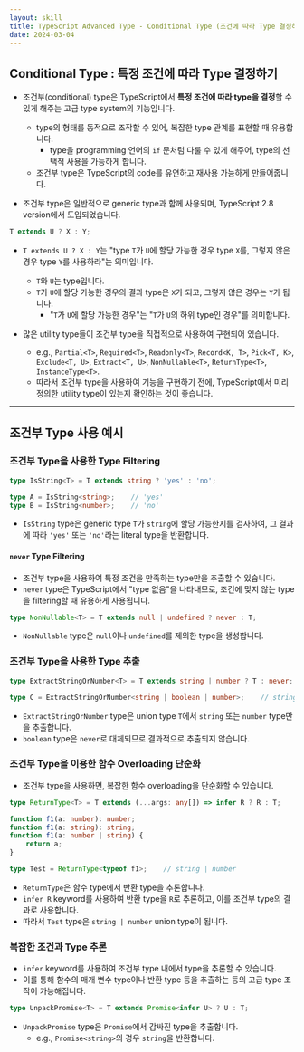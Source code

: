 ```yaml
---
layout: skill
title: TypeScript Advanced Type - Conditional Type (조건에 따라 Type 결정하기)
date: 2024-03-04
---
```





## Conditional Type : 특정 조건에 따라 Type 결정하기

- 조건부(conditional) type은 TypeScript에서 **특정 조건에 따라 type을 결정**할 수 있게 해주는 고급 type system의 기능입니다.
    - type의 형태를 동적으로 조작할 수 있어, 복잡한 type 관계를 표현할 때 유용합니다.
        - type을 programming 언어의 `if` 문처럼 다룰 수 있게 해주어, type의 선택적 사용을 가능하게 합니다.
    - 조건부 type은 TypeScript의 code를 유연하고 재사용 가능하게 만들어줍니다.

- 조건부 type은 일반적으로 generic type과 함께 사용되며, TypeScript 2.8 version에서 도입되었습니다.

```typescript
T extends U ? X : Y;
```

- `T extends U ? X : Y`는 "type `T`가 `U`에 할당 가능한 경우 type `X`를, 그렇지 않은 경우 type `Y`를 사용하라"는 의미입니다.
    - `T`와 `U`는 type입니다.
    - `T`가 `U`에 할당 가능한 경우의 결과 type은 `X`가 되고, 그렇지 않은 경우는 `Y`가 됩니다.
        - "`T`가 `U`에 할당 가능한 경우"는 "`T`가 `U`의 하위 type인 경우"를 의미합니다.

- 많은 utility type들이 조건부 type을 직접적으로 사용하여 구현되어 있습니다.
    - e.g., `Partial<T>`, `Required<T>`, `Readonly<T>`, `Record<K, T>`, `Pick<T, K>`, `Exclude<T, U>`, `Extract<T, U>`, `NonNullable<T>`, `ReturnType<T>`, `InstanceType<T>`.
    - 따라서 조건부 type을 사용하여 기능을 구현하기 전에, TypeScript에서 미리 정의한 utility type이 있는지 확인하는 것이 좋습니다.




---




## 조건부 Type 사용 예시


### 조건부 Type을 사용한 Type Filtering

```typescript
type IsString<T> = T extends string ? 'yes' : 'no';

type A = IsString<string>;    // 'yes'
type B = IsString<number>;    // 'no'
```

- `IsString` type은 generic type `T`가 `string`에 할당 가능한지를 검사하여, 그 결과에 따라 `'yes'` 또는 `'no'`라는 literal type을 반환합니다.


#### `never` Type Filtering

- 조건부 type을 사용하여 특정 조건을 만족하는 type만을 추출할 수 있습니다.
- `never` type은 TypeScript에서 "type 없음"을 나타내므로, 조건에 맞지 않는 type을 filtering할 때 유용하게 사용됩니다.

```typescript
type NonNullable<T> = T extends null | undefined ? never : T;
```

- `NonNullable` type은 `null`이나 `undefined`를 제외한 type을 생성합니다.


### 조건부 Type을 사용한 Type 추출

```typescript
type ExtractStringOrNumber<T> = T extends string | number ? T : never;

type C = ExtractStringOrNumber<string | boolean | number>;    // string | number
```

- `ExtractStringOrNumber` type은 union type `T`에서 `string` 또는 `number` type만을 추출합니다.
- `boolean` type은 `never`로 대체되므로 결과적으로 추출되지 않습니다.


### 조건부 Type을 이용한 함수 Overloading 단순화

- 조건부 type을 사용하면, 복잡한 함수 overloading을 단순화할 수 있습니다.

```typescript
type ReturnType<T> = T extends (...args: any[]) => infer R ? R : T;

function f1(a: number): number;
function f1(a: string): string;
function f1(a: number | string) {
    return a;
}

type Test = ReturnType<typeof f1>;    // string | number
```

- `ReturnType`은 함수 type에서 반환 type을 추론합니다.
- `infer R` keyword를 사용하여 반환 type을 `R`로 추론하고, 이를 조건부 type의 결과로 사용합니다.
- 따라서 `Test` type은 `string | number` union type이 됩니다.


### 복잡한 조건과 Type 추론

- `infer` keyword를 사용하여 조건부 type 내에서 type을 추론할 수 있습니다.
- 이를 통해 함수의 매개 변수 type이나 반환 type 등을 추출하는 등의 고급 type 조작이 가능해집니다.

```typescript
type UnpackPromise<T> = T extends Promise<infer U> ? U : T;
```

- `UnpackPromise` type은 `Promise`에서 감싸진 type을 추출합니다.
    - e.g., `Promise<string>`의 경우 `string`을 반환합니다.


